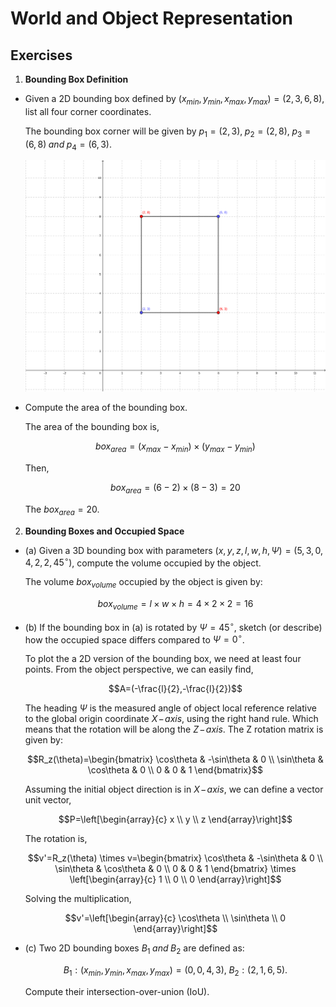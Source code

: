# World and Object Representation

## Exercises

1. **Bounding Box Definition**
- Given a 2D bounding box defined by $\displaystyle (x_{min},y_{min},x_{max},y_{max}) = (2,3,6,8)$, list all four corner coordinates.

    The bounding box corner will be given by $\displaystyle p_1=(2,3),\;p_2=(2,8),\;p_3=(6,8)\; {\textstyle and}\; p_4=(6,3)$.

    ![Bounding box](./img/bounding_box.png)

- Compute the area of the bounding box.

    The area of the bounding box is,

    ```math
    box_{area}=(x_{max}-x_{min})\times(y_{max}-y_{min})
    ```

    Then,

    ```math
    box_{area}=(6-2)\times(8-3) = 20
    ```

    The $\displaystyle box_{area}=20$.

2. **Bounding Boxes and Occupied Space**
- (a) Given a 3D bounding box with parameters $\displaystyle (x,y,z,l,w,h,\Psi)=(5,3,0,4,2,2,45^\circ)$, compute the volume occupied by the object.

    The volume $\displaystyle box_{volume}$ occupied by the object is given by:
    ```math
    box_{volume}=l \times w \times h = 4 \times 2 \times 2 = 16
    ```

- (b) If the bounding box in (a) is rotated by $\displaystyle \Psi=45^\circ$, sketch (or describe) how the occupied space differs compared to $\displaystyle \Psi=0^\circ$.

    To plot the a 2D version of the bounding box, we need at least four points. From the object perspective, we can easily find,

    ```math
    A=(-\frac{l}{2},-\frac{l}{2})
    ```

    The heading $\displaystyle \Psi$ is the measured angle of object local reference relative to the global origin coordinate $\textstyle X\!-\!axis$, using the right hand rule. Which means that the rotation will be along the $\textstyle Z\!-\!axis$. The Z rotation matrix is given by:

    ```math
    R_z(\theta)=\begin{bmatrix}
        \cos\theta & -\sin\theta & 0 \\
        \sin\theta & \cos\theta & 0 \\
        0 & 0 & 1
    \end{bmatrix}
    ```

    Assuming the initial object direction is in $\textstyle X\!-\!axis$, we can define a vector unit vector,

    ```math
    P=\left[\begin{array}{c} x \\ y \\ z \end{array}\right]
    ```

    The rotation is,

    ```math
    v'=R_z(\theta) \times v=\begin{bmatrix}
        \cos\theta & -\sin\theta & 0 \\
        \sin\theta & \cos\theta & 0 \\
        0 & 0 & 1
    \end{bmatrix} \times \left[\begin{array}{c} 1 \\ 0 \\ 0 \end{array}\right]
    ```

    Solving the multiplication,

    ```math
    v'=\left[\begin{array}{c} \cos\theta \\ \sin\theta \\ 0 \end{array}\right]
    ```





- (c) Two 2D bounding boxes $\textstyle B_1\; and\; B_2$ are defined as:
    ```math
    B_1:(x_{min},y_{min},x_{max},y_{max})=(0,0,4,3),\; B_2:(2,1,6,5).
    ```
    Compute their intersection-over-union (IoU).
